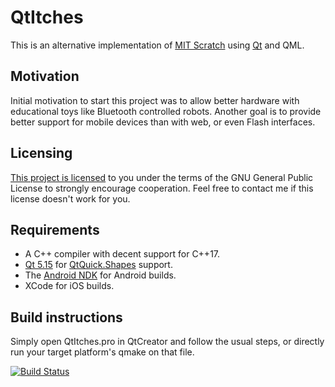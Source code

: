 # QtItches

This is an alternative implementation of [MIT Scratch](https://scratch.mit.edu/)
using [Qt](https://www.qt.io/download-open-source/) and QML.

## Motivation

Initial motivation to start this project was to allow better hardware with
educational toys like Bluetooth controlled robots. Another goal is to provide
better support for mobile devices than with web, or even Flash interfaces.

## Licensing

[This project is licensed](LICENSE) to you under the terms of the GNU General
Public License to strongly encourage cooperation. Feel free to contact me if
this license doesn't work for you.

## Requirements

- A C++ compiler with decent support for C++17.
- [Qt 5.15](https://www.qt.io/download-open-source/) for
  [QtQuick.Shapes](http://blog.qt.io/blog/2017/07/07/let-there-be-shapes/)
  support.
- The [Android NDK](https://developer.android.com/ndk/) for Android builds.
- XCode for iOS builds.

## Build instructions

Simply open QtItches.pro in QtCreator and follow the usual steps, or directly
run your target platform's qmake on that file.

[![Build Status](https://travis-ci.org/hasselmm/QtItches.svg?branch=master)](https://travis-ci.org/hasselmm/QtItches/builds)
